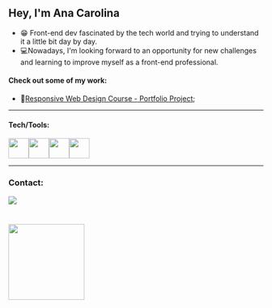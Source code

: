 ## Hey, I'm Ana Carolina

- 😁 Front-end dev fascinated by the tech world and trying to understand it a little bit day by day.
- 💻Nowadays, I'm looking forward to an opportunity for new challenges and learning to improve myself as a front-end professional. 

#### Check out some of my work:
- 🔗[Responsive Web Design Course - Portfolio Project](https://anacarol2001.github.io/freeCodeCamp/portifolio/);

<hr>

#### Tech/Tools:
<img width="40" src="https://cdn.jsdelivr.net/gh/devicons/devicon/icons/html5/html5-plain-wordmark.svg" /><img width="40" src="https://cdn.jsdelivr.net/gh/devicons/devicon/icons/css3/css3-plain-wordmark.svg" /><img width="40" src="https://cdn.jsdelivr.net/gh/devicons/devicon/icons/javascript/javascript-plain.svg" /><img width="40" src="https://cdn.jsdelivr.net/gh/devicons/devicon/icons/figma/figma-original.svg" />

<hr>

### Contact:
<div>
<a href="https://www.linkedin.com/in/ana-carolina-d-sanches/" target="_blank"><img loading="lazy" src="https://img.shields.io/badge/-LinkedIn-%230077B5?style=for-the-badge&logo=linkedin&logoColor=white" target="_blank"></a>   
</div>

#
<div>
<a href="https://github.com/AnaCarol2001">
<img loading="lazy" height="150em" src="https://github-readme-stats.vercel.app/api/top-langs/?username=AnaCarol2001&layout=compact&langs_count=7&theme=midnight-purple"/>
</div>

<!--
**AnaCarol2001/AnaCarol2001** is a ✨ _special_ ✨ repository because its `README.md` (this file) appears on your GitHub profile.
<img loading="lazy" height="100em" src="https://github-readme-stats.vercel.app/api?username=AnaCarol2001&show_icons=true&theme=midnight-purple&include_all_commits=true&count_private=true"/>
Here are some ideas to get you started:


- 👯 I’m looking to collaborate on ...
- 🤔 I’m looking for help with ...
- 💬 Ask me about ...
- 📫 How to reach me: ...
- 😄 Pronouns: ...
- ⚡ Fun fact: ...
-->

